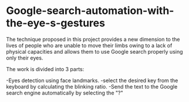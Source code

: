 # Google-search-automation-with-the-eye-s-gestures

The technique proposed in this project provides a new dimension to the lives of people who are unable to move their limbs owing to a lack of physical capacities and allows them to use Google search properly using only their eyes.

The work is divided into 3 parts:

-Eyes detection using face landmarks.
-select the desired key from the keyboard by calculating the blinking ratio.
-Send the text to the Google search engine automatically by selecting the "?"

